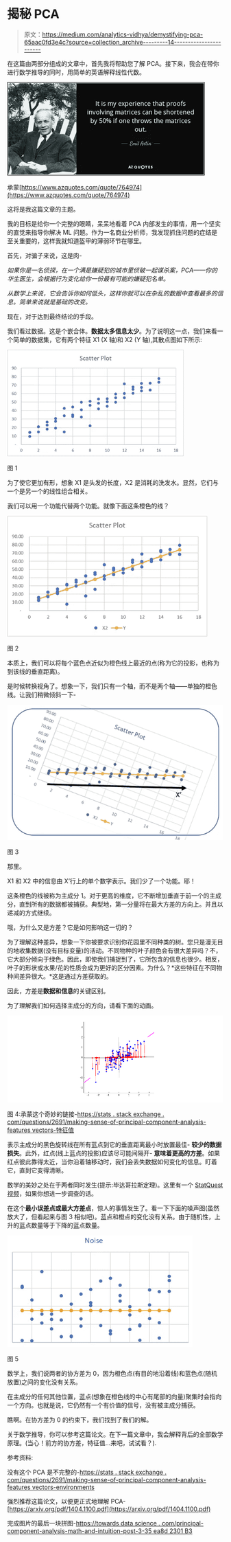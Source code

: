 # 揭秘 PCA

> 原文：<https://medium.com/analytics-vidhya/demystifying-pca-65aac0fd3e4c?source=collection_archive---------14----------------------->

在这篇由两部分组成的文章中，首先我将帮助您了解 PCA。接下来，我会在带你进行数学推导的同时，用简单的英语解释线性代数。

![](img/d49a6d7c0ad56612cc13d7d9891be2b5.png)

承蒙[https://www.azquotes.com/quote/764974](https://www.azquotes.com/quote/764974)

这将是我这篇文章的主题。

我的目标是给你一个完整的眼睛，呆呆地看着 PCA 内部发生的事情，用一个坚实的直觉来指导你解决 ML 问题。作为一名商业分析师，我发现抓住问题的症结是至关重要的，这样我就知道盔甲的薄弱环节在哪里。

首先，对骗子来说，这是肉-

*如果你是一名侦探，在一个满是嫌疑犯的城市里侦破一起谋杀案，PCA——你的华生医生，会根据行为变化给你一份最有可能的嫌疑犯名单。*

*从数学上来说，它会告诉你如何低头，这样你就可以在杂乱的数据中查看最多的信息。简单来说就是基础的改变。*

现在，对于达到最终结论的手段。

我们看过数据。这是个嵌合体。**数据太多信息太少**。为了说明这一点，我们来看一个简单的数据集，它有两个特征 X1 (X 轴)和 X2 (Y 轴),其散点图如下所示:

![](img/50cd5b0ac9efcacda1183474f17320eb.png)

图 1

为了使它更加有形，想象 X1 是头发的长度，X2 是消耗的洗发水。显然，它们与一个是另一个的线性组合相关。

我们可以用一个功能代替两个功能。就像下面这条橙色的线？

![](img/7820ed1bcc7af8f94a651123f830b224.png)

图 2

本质上，我们可以将每个蓝色点近似为橙色线上最近的点(称为它的投影，也称为到该线的垂直距离)。

是时候转换视角了。想象一下，我们只有一个轴，而不是两个轴——单独的橙色线。让我们稍微倾斜一下-

![](img/67ad6528a0b2edddb5131debefb257e4.png)

图 3

那里。

X1 和 X2 中的信息由 X’行上的单个数字表示。我们少了一个功能。耶！

这条橙色的线被称为主成分 1。对于更高的维度，它不断增加垂直于前一个的主成分，直到所有的数据都被捕获。典型地，第一分量将在最大方差的方向上。并且以递减的方式继续。

哦，为什么又是方差？它是如何影响这一切的？

为了理解这种差异，想象一下你被要求识别你花园里不同种类的树。您只是漫无目的地收集数据(没有目标变量)的活动。不同物种的叶子颜色会有很大差异吗？不，它大部分倾向于绿色。因此，即使我们捕捉到了，它所包含的信息也很少。相反，叶子的形状或水果/花的性质会成为更好的区分因素。为什么？*这些特征在不同物种间差异很大。*这是通过方差获取的。

因此，方差是**数据和信息**的关键区别。

为了理解我们如何选择主成分的方向，请看下面的动画。

![](img/a4a794cb171bd2bcc2f6489e88bffd88.png)

图 4:承蒙这个奇妙的链接-[https://stats . stack exchange . com/questions/2691/making-sense-of-principal-component-analysis-features vectors-特征值](https://stats.stackexchange.com/questions/2691/making-sense-of-principal-component-analysis-eigenvectors-eigenvalues)

表示主成分的黑色旋转线在所有蓝点到它的垂直距离最小时放置最佳- **较少的数据损失**。此外，红点(线上蓝点的投影)应该尽可能间隔开- **意味着更高的方差**。如果红点彼此靠得太近，当你沿着轴移动时，我们会丢失数据如何变化的信息。盯着它，直到它变得清晰。

数学的美妙之处在于两者同时发生(提示:毕达哥拉斯定理)。这里有一个 [StatQuest 视频](https://www.youtube.com/watch?v=FgakZw6K1QQ)，如果你想进一步调查的话。

在这个**最小误差点或最大方差点**，惊人的事情发生了。看一下下面的噪声图(虽然放大了，但看起来与图 3 相似吧)。蓝点和橙点的变化没有关系。由于随机性，上升的蓝点数量等于下降的蓝点数量。

![](img/c79956f01d3973ae4c9b2f9a679c95d8.png)

图 5

数学上，我们说两者的协方差为 0，因为橙色点(有目的地沿着线)和蓝色点(随机放置)之间的变化没有关系。

在主成分的任何其他位置，蓝点(想象在橙色线的中心有尾部的向量)聚集时会指向一个方向。也就是说，它仍然有一个有价值的信号，没有被主成分捕获。

瞧啊。在协方差为 0 的约束下，我们找到了我们的解。

关于数学推导，你可以参考这篇论文。在下一篇文章中，我会解释背后的全部数学原理。(当心！前方的协方差，特征值…来吧，试试看？).

参考资料:

没有这个 PCA 是不完整的-[https://stats . stack exchange . com/questions/2691/making-sense-of-principal-component-analysis-features vectors-environments](https://stats.stackexchange.com/questions/2691/making-sense-of-principal-component-analysis-eigenvectors-eigenvalues)

强烈推荐这篇论文，以便更正式地理解 PCA-[https://arxiv.org/pdf/1404.1100.pdf](https://arxiv.org/pdf/1404.1100.pdf)

完成图片的最后一块拼图-[https://towards data science . com/principal-component-analysis-math-and-intuition-post-3-35 ea8d 2301 B3](https://towardsdatascience.com/principal-component-analysis-math-and-intution-post-3-35ea8d2301b3)